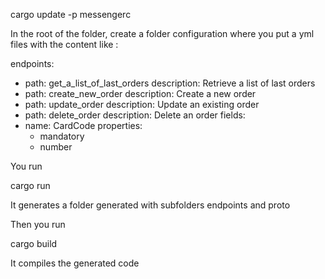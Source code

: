 cargo update -p messengerc

In the root of the folder, create a folder configuration where you put a yml files with the content like :

endpoints:
- path: get_a_list_of_last_orders
  description: Retrieve a list of last orders
- path: create_new_order
  description: Create a new order
- path: update_order
  description: Update an existing order
- path: delete_order
  description: Delete an order
fields:
- name: CardCode
  properties:
  - mandatory
  - number


You run 

cargo run

It generates a folder generated with subfolders endpoints and proto



Then you run 

cargo build


It compiles the generated code
